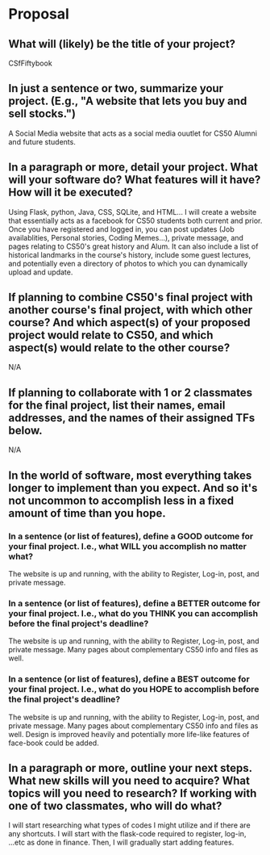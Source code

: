 # Proposal

## What will (likely) be the title of your project?

CSfFiftybook

## In just a sentence or two, summarize your project. (E.g., "A website that lets you buy and sell stocks.")

A Social Media website that acts as a social media ouutlet for CS50 Alumni and future students. 

## In a paragraph or more, detail your project. What will your software do? What features will it have? How will it be executed?

Using Flask, python, Java, CSS, SQLite, and HTML... I will create a website that essentially acts as a facebook for CS50 students both current and prior.
Once you have registered and logged in, you can post updates (Job availablities, Personal stories, Coding Memes...), private message, and pages relating 
to CS50's great history and Alum. It can also include a list of historical landmarks in the course's history, include some guest lectures, and potentially
even a directory of photos to which you can dynamically upload and update. 

## If planning to combine CS50's final project with another course's final project, with which other course? And which aspect(s) of your proposed project would relate to CS50, and which aspect(s) would relate to the other course?

N/A

## If planning to collaborate with 1 or 2 classmates for the final project, list their names, email addresses, and the names of their assigned TFs below.

N/A

## In the world of software, most everything takes longer to implement than you expect. And so it's not uncommon to accomplish less in a fixed amount of time than you hope.

### In a sentence (or list of features), define a GOOD outcome for your final project. I.e., what WILL you accomplish no matter what?

The website is up and running, with the ability to Register, Log-in, post, and private message.  

### In a sentence (or list of features), define a BETTER outcome for your final project. I.e., what do you THINK you can accomplish before the final project's deadline?

The website is up and running, with the ability to Register, Log-in, post, and private message. Many pages about complementary CS50 info and files as well. 


### In a sentence (or list of features), define a BEST outcome for your final project. I.e., what do you HOPE to accomplish before the final project's deadline?

The website is up and running, with the ability to Register, Log-in, post, and private message. Many pages about complementary CS50 info and files as well.
Design is improved heavily and potentially more life-like features of face-book could be added. 


## In a paragraph or more, outline your next steps. What new skills will you need to acquire? What topics will you need to research? If working with one of two classmates, who will do what?

I will start researching what types of codes I might utilize and if there are any shortcuts. I will start with the flask-code required to register, log-in, ...etc as done
in finance. Then, I will gradually start adding features. 
